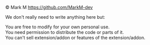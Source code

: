 © Mark M <https://github.com/MarkM-dev>

We don't really need to write anything here but:

You are free to modify for your own personal use.</br>
You need permission to distribute the code or parts of it.</br>
You can't sell extension/addon or features of the extension/addon.
